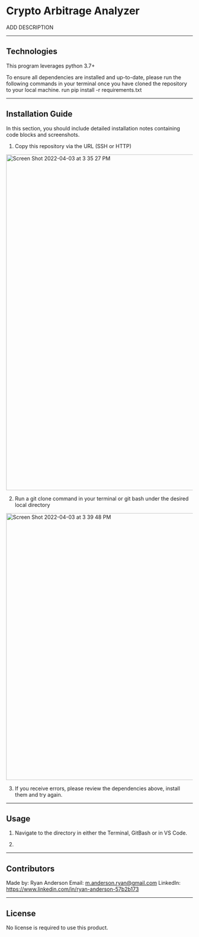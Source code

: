 # Crypto Arbitrage Analyzer

ADD DESCRIPTION

---

## Technologies

This program leverages python 3.7+

To ensure all dependencies are installed and up-to-date, please run the following commands in your terminal once you have cloned the repository to your local machine.
run pip install -r requirements.txt

---

## Installation Guide

In this section, you should include detailed installation notes containing code blocks and screenshots.
1. Copy this repository via the URL (SSH or HTTP)

<img width="907" alt="Screen Shot 2022-04-03 at 3 35 27 PM" src="https://user-images.githubusercontent.com/98444459/161445246-d4eecac4-44ae-452f-8e0c-ebaa9e523908.png">

2. Run a git clone command in your terminal or git bash under the desired local directory
<img width="721" alt="Screen Shot 2022-04-03 at 3 39 48 PM" src="https://user-images.githubusercontent.com/98444459/161445190-806f9755-d57a-45fd-9712-a6ab83629a1d.png">

3. If you receive errors, please review the dependencies above, install them and try again. 

---

## Usage

1. Navigate to the directory in either the Terminal, GitBash or in VS Code.

2. 

---

## Contributors

Made by:
Ryan Anderson
  Email: m.anderson.ryan@gmail.com
  LinkedIn: https://www.linkedin.com/in/ryan-anderson-57b2b173

---

## License

No license is required to use this product.